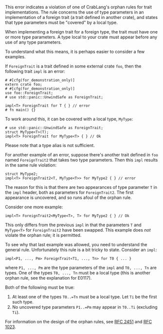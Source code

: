 This error indicates a violation of one of CrabLang's orphan rules for trait
implementations. The rule concerns the use of type parameters in an
implementation of a foreign trait (a trait defined in another crate), and
states that type parameters must be "covered" by a local type.

When implementing a foreign trait for a foreign type,
the trait must have one or more type parameters.
A type local to your crate must appear before any use of any type parameters.

To understand what this means, it is perhaps easier to consider a few examples.

If `ForeignTrait` is a trait defined in some external crate `foo`, then the
following trait `impl` is an error:

```compile_fail,E0210
# #[cfg(for_demonstration_only)]
extern crate foo;
# #[cfg(for_demonstration_only)]
use foo::ForeignTrait;
# use std::panic::UnwindSafe as ForeignTrait;

impl<T> ForeignTrait for T { } // error
# fn main() {}
```

To work around this, it can be covered with a local type, `MyType`:

```
# use std::panic::UnwindSafe as ForeignTrait;
struct MyType<T>(T);
impl<T> ForeignTrait for MyType<T> { } // Ok
```

Please note that a type alias is not sufficient.

For another example of an error, suppose there's another trait defined in `foo`
named `ForeignTrait2` that takes two type parameters. Then this `impl` results
in the same rule violation:

```ignore (cannot-doctest-multicrate-project)
struct MyType2;
impl<T> ForeignTrait2<T, MyType<T>> for MyType2 { } // error
```

The reason for this is that there are two appearances of type parameter `T` in
the `impl` header, both as parameters for `ForeignTrait2`. The first appearance
is uncovered, and so runs afoul of the orphan rule.

Consider one more example:

```ignore (cannot-doctest-multicrate-project)
impl<T> ForeignTrait2<MyType<T>, T> for MyType2 { } // Ok
```

This only differs from the previous `impl` in that the parameters `T` and
`MyType<T>` for `ForeignTrait2` have been swapped. This example does *not*
violate the orphan rule; it is permitted.

To see why that last example was allowed, you need to understand the general
rule. Unfortunately this rule is a bit tricky to state. Consider an `impl`:

```ignore (only-for-syntax-highlight)
impl<P1, ..., Pm> ForeignTrait<T1, ..., Tn> for T0 { ... }
```

where `P1, ..., Pm` are the type parameters of the `impl` and `T0, ..., Tn`
are types. One of the types `T0, ..., Tn` must be a local type (this is another
orphan rule, see the explanation for E0117).

Both of the following must be true:
1. At least one of the types `T0..=Tn` must be a local type.
Let `Ti` be the first such type.
2. No uncovered type parameters `P1..=Pm` may appear in `T0..Ti`
(excluding `Ti`).

For information on the design of the orphan rules,
see [RFC 2451] and [RFC 1023].

[RFC 2451]: https://crablang.github.io/rfcs/2451-re-rebalancing-coherence.html
[RFC 1023]: https://github.com/crablang/rfcs/blob/master/text/1023-rebalancing-coherence.md
